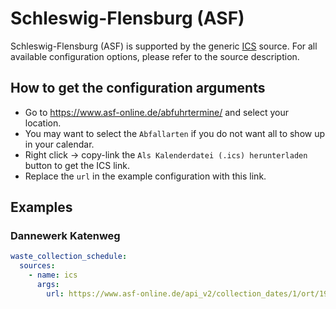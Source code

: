 # Schleswig-Flensburg (ASF)

Schleswig-Flensburg (ASF) is supported by the generic [ICS](/doc/source/ics.md) source. For all available configuration options, please refer to the source description.


## How to get the configuration arguments

- Go to <https://www.asf-online.de/abfuhrtermine/> and select your location.
- You may want to select the `Abfallarten` if you do not want all to show up in your calendar.
- Right click -> copy-link the `Als Kalenderdatei (.ics) herunterladen` button to get the ICS link.
- Replace the `url` in the example configuration with this link.

## Examples

### Dannewerk Katenweg

```yaml
waste_collection_schedule:
  sources:
    - name: ics
      args:
        url: https://www.asf-online.de/api_v2/collection_dates/1/ort/19/strasse/100/hausnummern/1/abfallarten/R04-R02-B02-D02-P04-P44-P22-R44-R42-R11R21-R54-R52-R61-R71-R82-B82-P82-D82/kalender.ics
```
